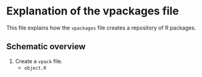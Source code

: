 # Explanation of the vpackages file
This file explains how the `vpackages` file creates a repository of R packages.

## Schematic overview
1. Create a `vpack` file.
    - `object.R`
